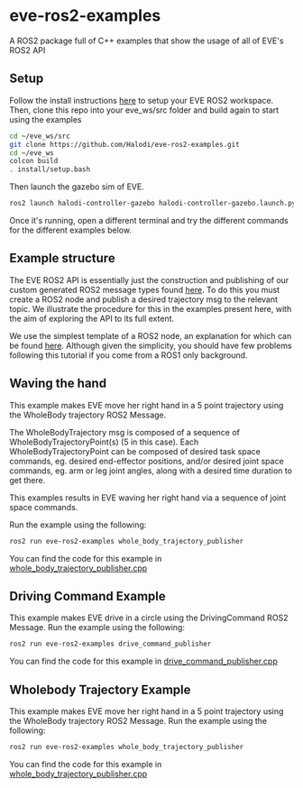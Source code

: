 # eve-ros2-examples

A ROS2 package full of C++ examples that show the usage of all of EVE's ROS2 API

## Setup
Follow the install instructions [here](https://github.com/Halodi/halodi-controller-simulation-api) to setup your EVE ROS2 workspace. Then, clone this repo into your eve_ws/src folder
and build again to start using the examples
```bash
cd ~/eve_ws/src
git clone https://github.com/Halodi/eve-ros2-examples.git
cd ~/eve_ws
colcon build
. install/setup.bash
```
Then launch the gazebo sim of EVE. 
```bash
ros2 launch halodi-controller-gazebo halodi-controller-gazebo.launch.py
```

Once it's running, open a different terminal and try the different commands for the different examples below.

## Example structure
The EVE ROS2 API is essentially just the construction and publishing of our custom generated ROS2 message types found [here](https://github.com/Halodi/halodi-messages). To do this you must create a ROS2 node and publish a desired trajectory msg to the relevant topic. We illustrate the procedure for this in the examples present here, with the aim of exploring the API to its full extent. 

We use the simplest template of a ROS2 node, an explanation for which can be found [here](https://index.ros.org/doc/ros2/Tutorials/Writing-A-Simple-Cpp-Publisher-And-Subscriber/). Although given the simplicity, you should have few problems following this tutorial if you come from a ROS1 only background.

## Waving the hand
This example makes EVE move her right hand in a 5 point trajectory using the WholeBody trajectory ROS2 Message.

The WholeBodyTrajectory msg is composed of a sequence of WholeBodyTrajectoryPoint(s) (5 in this case). Each WholeBodyTrajectoryPoint can be composed of desired task space commands, eg. desired end-effector positions, and/or desired joint space commands, eg. arm or leg joint angles, along with a desired time duration to get there. 

This examples results in EVE waving her right hand via a sequence of joint space commands. 

 Run the example using the following:
```bash
ros2 run eve-ros2-examples whole_body_trajectory_publisher
```
You can find the code for this example in [whole_body_trajectory_publisher.cpp](./src/whole_body_trajectory_publisher.cpp)


## Driving Command Example
This example makes EVE drive in a circle using the DrivingCommand ROS2 Message. Run the example using the following:
```bash
ros2 run eve-ros2-examples drive_command_publisher
```
You can find the code for this example in [drive_command_publisher.cpp](./src/drive_command_publisher.cpp)

## Wholebody Trajectory Example
This example makes EVE move her right hand in a 5 point trajectory using the WholeBody trajectory ROS2 Message. Run the example using the following:
```bash
ros2 run eve-ros2-examples whole_body_trajectory_publisher
```
You can find the code for this example in [whole_body_trajectory_publisher.cpp](./src/whole_body_trajectory_publisher.cpp)

